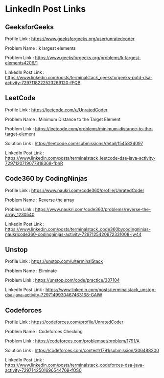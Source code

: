 # LinkedIn Post Links

## GeeksforGeeks

Profile Link : https://www.geeksforgeeks.org/user/unratedcoder

Problem Name : k largest elements

Problem Link : https://www.geeksforgeeks.org/problems/k-largest-elements4206/1

LinkedIn Post Link : https://www.linkedin.com/posts/terminalstack_geeksforgeeks-potd-dsa-activity-7297118222523269120-fFQB

## LeetCode

Profile Link : https://leetcode.com/u/UnratedCoder

Problem Name : Minimum Distance to the Target Element

Problem Link : https://leetcode.com/problems/minimum-distance-to-the-target-element

Solution Link : https://leetcode.com/submissions/detail/1545834097

LinkedIn Post Link : https://www.linkedin.com/posts/terminalstack_leetcode-dsa-java-activity-7297120719077818368-fbhR

## Code360 by CodingNinjas

Profile Link : https://www.naukri.com/code360/profile/UnratedCoder

Problem Name : Reverse the array

Problem Link : https://www.naukri.com/code360/problems/reverse-the-array_1230540

LinkedIn Post Link : https://www.linkedin.com/posts/terminalstack_code360bycodingninjas-naukricode360-codingninjas-activity-7297125420972331008-jw44

## Unstop

Profile Link : https://unstop.com/u/terminalStack

Problem Name : Eliminate

Problem Link : https://unstop.com/code/practice/307104

LinkedIn Post Link : https://www.linkedin.com/posts/terminalstack_unstop-dsa-java-activity-7297149930467463168-GAIW

## Codeforces

Profile Link : https://codeforces.com/profile/UnratedCoder

Problem Name : Codeforces Checking

Problem Link : https://codeforces.com/problemset/problem/1791/A

Solution Link : https://codeforces.com/contest/1791/submission/306488200

LinkedIn Post Link : https://www.linkedin.com/posts/terminalstack_codeforces-dsa-java-activity-7297142501696544769-fOS0
